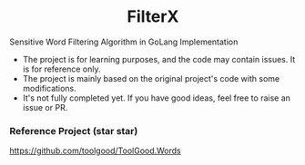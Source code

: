<p align="center">
  <h1 align="center">FilterX</h1>
</p>
Sensitive Word Filtering Algorithm in GoLang Implementation

- The project is for learning purposes, and the code may contain issues. It is for reference only.
- The project is mainly based on the original project's code with some modifications.
- It's not fully completed yet. If you have good ideas, feel free to raise an issue or  PR.

### Reference Project (star star)
https://github.com/toolgood/ToolGood.Words

